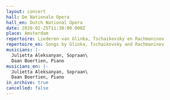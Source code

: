 ```yaml
---
layout: concert
hall: De Nationale Opera
hall_en: Dutch National Opera
date: 2020-02-25T11:30:00.000Z
place: Amsterdam
repertoire: Liederen van Glinka, Tschaikovsky en Rachmaninov
repertoire_en: Songs by Glinka, Tschaikovsky and Rachmaninov
musicians: |-
  Julietta Aleksanyan, Sopraan\
  Daan Boertien, Piano
musicians_en: |-
  Julietta Aleksanyan, Sopraan\
  Daan Boertien, Piano
in_archive: true
cancelled: false
---
```

